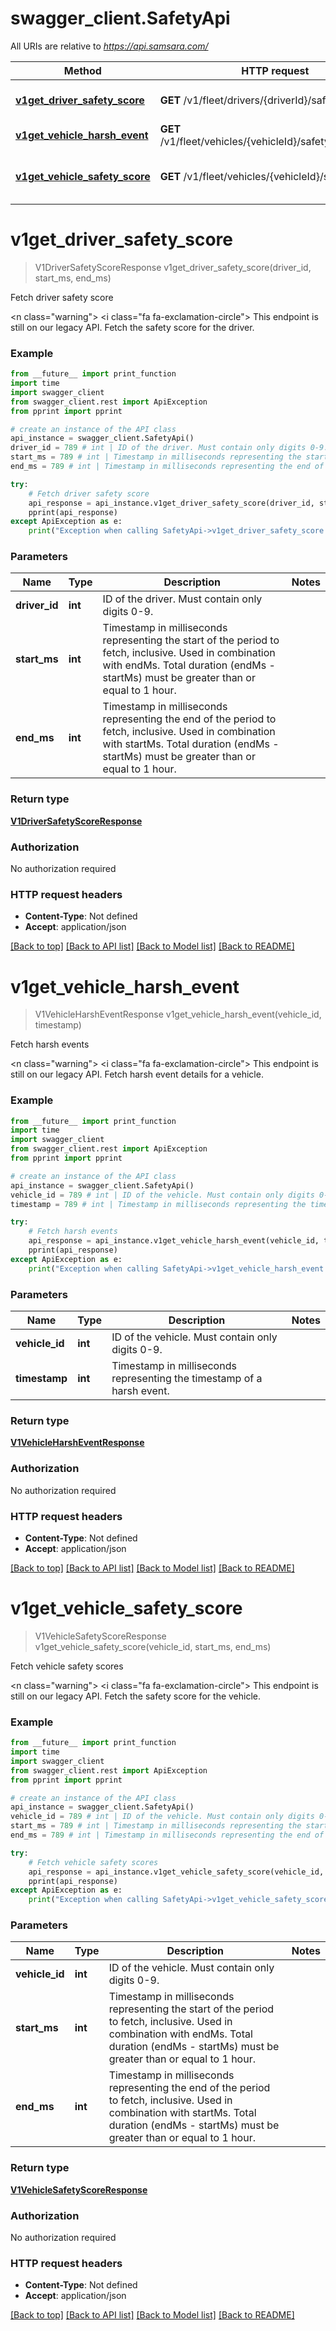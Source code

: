 # swagger_client.SafetyApi

All URIs are relative to *https://api.samsara.com/*

Method | HTTP request | Description
------------- | ------------- | -------------
[**v1get_driver_safety_score**](SafetyApi.md#v1get_driver_safety_score) | **GET** /v1/fleet/drivers/{driverId}/safety/score | Fetch driver safety score
[**v1get_vehicle_harsh_event**](SafetyApi.md#v1get_vehicle_harsh_event) | **GET** /v1/fleet/vehicles/{vehicleId}/safety/harsh_event | Fetch harsh events
[**v1get_vehicle_safety_score**](SafetyApi.md#v1get_vehicle_safety_score) | **GET** /v1/fleet/vehicles/{vehicleId}/safety/score | Fetch vehicle safety scores

# **v1get_driver_safety_score**
> V1DriverSafetyScoreResponse v1get_driver_safety_score(driver_id, start_ms, end_ms)

Fetch driver safety score

<n class=\"warning\"> <nh> <i class=\"fa fa-exclamation-circle\"></i> This endpoint is still on our legacy API. </nh> </n>  Fetch the safety score for the driver.

### Example
```python
from __future__ import print_function
import time
import swagger_client
from swagger_client.rest import ApiException
from pprint import pprint

# create an instance of the API class
api_instance = swagger_client.SafetyApi()
driver_id = 789 # int | ID of the driver. Must contain only digits 0-9.
start_ms = 789 # int | Timestamp in milliseconds representing the start of the period to fetch, inclusive. Used in combination with endMs. Total duration (endMs - startMs) must be greater than or equal to 1 hour.
end_ms = 789 # int | Timestamp in milliseconds representing the end of the period to fetch, inclusive. Used in combination with startMs. Total duration (endMs - startMs) must be greater than or equal to 1 hour.

try:
    # Fetch driver safety score
    api_response = api_instance.v1get_driver_safety_score(driver_id, start_ms, end_ms)
    pprint(api_response)
except ApiException as e:
    print("Exception when calling SafetyApi->v1get_driver_safety_score: %s\n" % e)
```

### Parameters

Name | Type | Description  | Notes
------------- | ------------- | ------------- | -------------
 **driver_id** | **int**| ID of the driver. Must contain only digits 0-9. | 
 **start_ms** | **int**| Timestamp in milliseconds representing the start of the period to fetch, inclusive. Used in combination with endMs. Total duration (endMs - startMs) must be greater than or equal to 1 hour. | 
 **end_ms** | **int**| Timestamp in milliseconds representing the end of the period to fetch, inclusive. Used in combination with startMs. Total duration (endMs - startMs) must be greater than or equal to 1 hour. | 

### Return type

[**V1DriverSafetyScoreResponse**](V1DriverSafetyScoreResponse.md)

### Authorization

No authorization required

### HTTP request headers

 - **Content-Type**: Not defined
 - **Accept**: application/json

[[Back to top]](#) [[Back to API list]](../README.md#documentation-for-api-endpoints) [[Back to Model list]](../README.md#documentation-for-models) [[Back to README]](../README.md)

# **v1get_vehicle_harsh_event**
> V1VehicleHarshEventResponse v1get_vehicle_harsh_event(vehicle_id, timestamp)

Fetch harsh events

<n class=\"warning\"> <nh> <i class=\"fa fa-exclamation-circle\"></i> This endpoint is still on our legacy API. </nh> </n>  Fetch harsh event details for a vehicle.

### Example
```python
from __future__ import print_function
import time
import swagger_client
from swagger_client.rest import ApiException
from pprint import pprint

# create an instance of the API class
api_instance = swagger_client.SafetyApi()
vehicle_id = 789 # int | ID of the vehicle. Must contain only digits 0-9.
timestamp = 789 # int | Timestamp in milliseconds representing the timestamp of a harsh event.

try:
    # Fetch harsh events
    api_response = api_instance.v1get_vehicle_harsh_event(vehicle_id, timestamp)
    pprint(api_response)
except ApiException as e:
    print("Exception when calling SafetyApi->v1get_vehicle_harsh_event: %s\n" % e)
```

### Parameters

Name | Type | Description  | Notes
------------- | ------------- | ------------- | -------------
 **vehicle_id** | **int**| ID of the vehicle. Must contain only digits 0-9. | 
 **timestamp** | **int**| Timestamp in milliseconds representing the timestamp of a harsh event. | 

### Return type

[**V1VehicleHarshEventResponse**](V1VehicleHarshEventResponse.md)

### Authorization

No authorization required

### HTTP request headers

 - **Content-Type**: Not defined
 - **Accept**: application/json

[[Back to top]](#) [[Back to API list]](../README.md#documentation-for-api-endpoints) [[Back to Model list]](../README.md#documentation-for-models) [[Back to README]](../README.md)

# **v1get_vehicle_safety_score**
> V1VehicleSafetyScoreResponse v1get_vehicle_safety_score(vehicle_id, start_ms, end_ms)

Fetch vehicle safety scores

<n class=\"warning\"> <nh> <i class=\"fa fa-exclamation-circle\"></i> This endpoint is still on our legacy API. </nh> </n>  Fetch the safety score for the vehicle.

### Example
```python
from __future__ import print_function
import time
import swagger_client
from swagger_client.rest import ApiException
from pprint import pprint

# create an instance of the API class
api_instance = swagger_client.SafetyApi()
vehicle_id = 789 # int | ID of the vehicle. Must contain only digits 0-9.
start_ms = 789 # int | Timestamp in milliseconds representing the start of the period to fetch, inclusive. Used in combination with endMs. Total duration (endMs - startMs) must be greater than or equal to 1 hour.
end_ms = 789 # int | Timestamp in milliseconds representing the end of the period to fetch, inclusive. Used in combination with startMs. Total duration (endMs - startMs) must be greater than or equal to 1 hour.

try:
    # Fetch vehicle safety scores
    api_response = api_instance.v1get_vehicle_safety_score(vehicle_id, start_ms, end_ms)
    pprint(api_response)
except ApiException as e:
    print("Exception when calling SafetyApi->v1get_vehicle_safety_score: %s\n" % e)
```

### Parameters

Name | Type | Description  | Notes
------------- | ------------- | ------------- | -------------
 **vehicle_id** | **int**| ID of the vehicle. Must contain only digits 0-9. | 
 **start_ms** | **int**| Timestamp in milliseconds representing the start of the period to fetch, inclusive. Used in combination with endMs. Total duration (endMs - startMs) must be greater than or equal to 1 hour. | 
 **end_ms** | **int**| Timestamp in milliseconds representing the end of the period to fetch, inclusive. Used in combination with startMs. Total duration (endMs - startMs) must be greater than or equal to 1 hour. | 

### Return type

[**V1VehicleSafetyScoreResponse**](V1VehicleSafetyScoreResponse.md)

### Authorization

No authorization required

### HTTP request headers

 - **Content-Type**: Not defined
 - **Accept**: application/json

[[Back to top]](#) [[Back to API list]](../README.md#documentation-for-api-endpoints) [[Back to Model list]](../README.md#documentation-for-models) [[Back to README]](../README.md)

